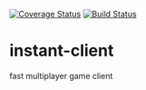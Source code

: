 [![Coverage Status](https://coveralls.io/repos/github/z3t0/instant-server/badge.svg?branch=master)](https://coveralls.io/github/z3t0/instant-server?branch=master)
[![Build Status](https://travis-ci.org/z3t0/instant-server.svg?branch=master)](https://travis-ci.org/z3t0/instant-server)
# instant-client
fast multiplayer game client
